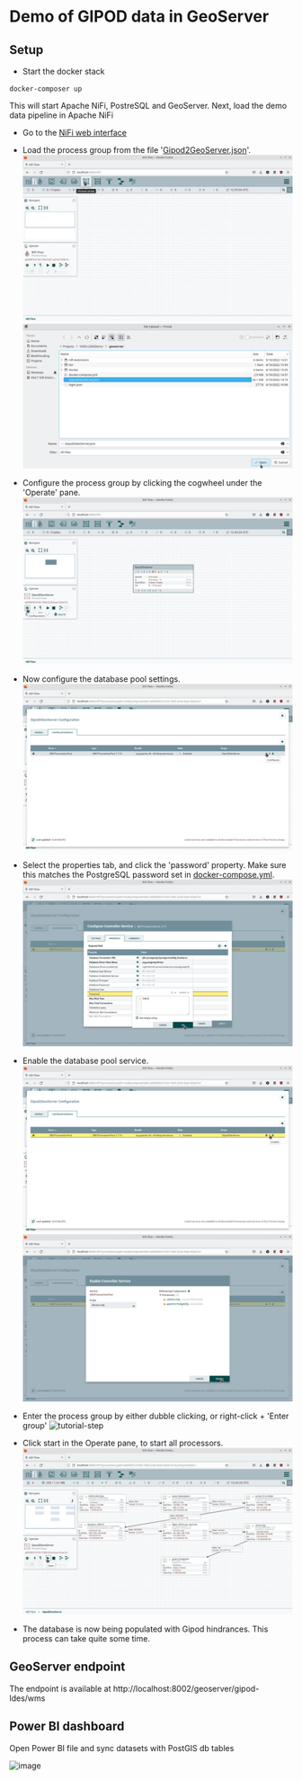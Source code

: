# Demo of GIPOD data in GeoServer

## Setup
* Start the docker stack
```
docker-composer up
```
This will start Apache NiFi, PostreSQL and GeoServer.
Next, load the demo data pipeline in Apache NiFi

* Go to the [NiFi web interface](http://localhost:8080/nifi/)

* Load the process group from the file '[Gipod2GeoServer.json](Gipod2GeoServer.json)'.
 ![tutorial-step](docs/0.png)
 ![tutorial-step](docs/1.png)

* Configure the process group by clicking the cogwheel under the 'Operate' pane.
 ![tutorial-step](docs/2.png)

* Now configure the database pool settings.
 ![tutorial-step](docs/3.png)

* Select the properties tab, and click the 'password' property. Make sure this matches the PostgreSQL password set in [docker-compose.yml](docker-compose.yml).
 ![tutorial-step](docs/4.png)

* Enable the database pool service.
 ![tutorial-step](docs/5.png)
 ![tutorial-step](docs/6.png)
* Enter the process group by either dubble clicking, or right-click + 'Enter group'
 ![tutorial-step](/ocs/7.png)

* Click start in the Operate pane, to start all processors.
 ![tutorial-step](docs/8.png)

* The database is now being populated with Gipod hindrances. This process can take quite some time.

## GeoServer endpoint

The endpoint is available at http://localhost:8002/geoserver/gipod-ldes/wms

## Power BI dashboard
Open Power BI file and sync datasets with PostGIS db tables

![image](https://user-images.githubusercontent.com/15192194/195372192-973e3136-03f0-44d2-87f0-4fb74a321c4a.png)
